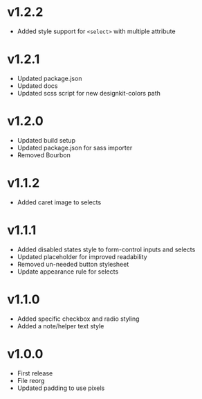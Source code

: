 # v1.2.2

* Added style support for `<select>` with multiple attribute

# v1.2.1

* Updated package.json
* Updated docs
* Updated scss script for new designkit-colors path

# v1.2.0

* Updated build setup
* Updated package.json for sass importer
* Removed Bourbon

# v1.1.2

* Added caret image to selects

# v1.1.1

* Added disabled states style to form-control inputs and selects
* Updated placeholder for improved readability
* Removed un-needed button stylesheet
* Update appearance rule for selects

# v1.1.0

* Added specific checkbox and radio styling
* Added a note/helper text style

# v1.0.0

* First release
* File reorg
* Updated padding to use pixels
